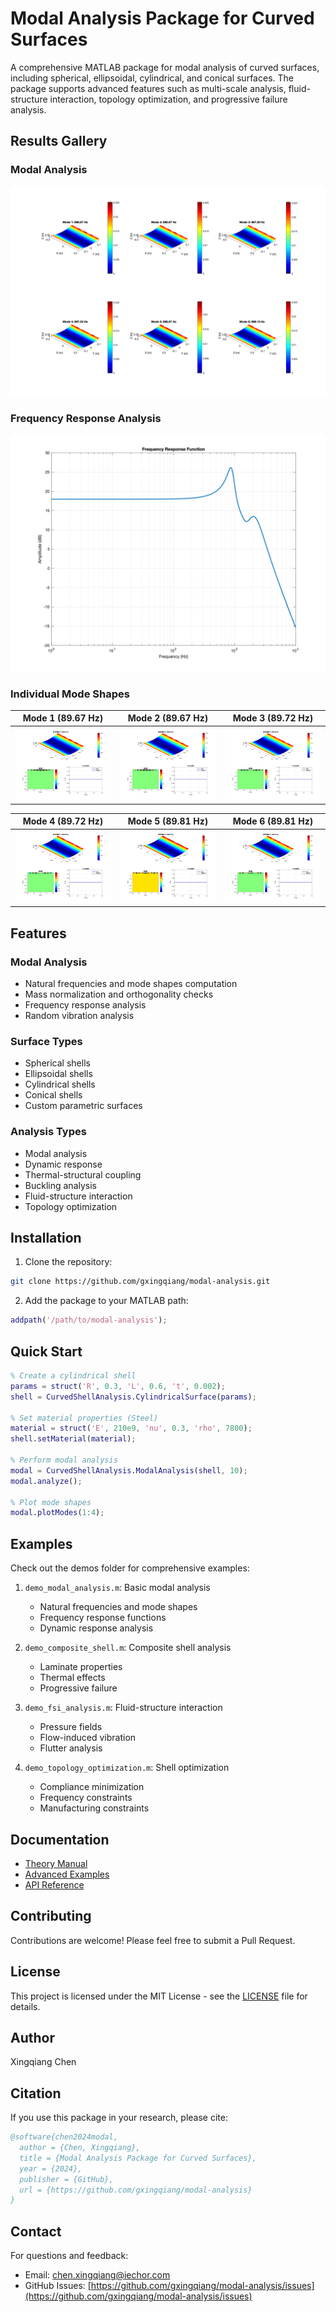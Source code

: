 # Modal Analysis Package for Curved Surfaces

A comprehensive MATLAB package for modal analysis of curved surfaces, including spherical, ellipsoidal, cylindrical, and conical surfaces. The package supports advanced features such as multi-scale analysis, fluid-structure interaction, topology optimization, and progressive failure analysis.

## Results Gallery

### Modal Analysis
![Modal Analysis](docs/images/modal_analysis.png)

### Frequency Response Analysis
![Frequency Response](docs/images/frequency_response.png)

### Individual Mode Shapes
| Mode 1 (89.67 Hz) | Mode 2 (89.67 Hz) | Mode 3 (89.72 Hz) |
|-------------------|-------------------|-------------------|
| ![Mode 1](docs/images/mode_1_89667_hz.png) | ![Mode 2](docs/images/mode_2_89667_hz.png) | ![Mode 3](docs/images/mode_3_89720_hz.png) |

| Mode 4 (89.72 Hz) | Mode 5 (89.81 Hz) | Mode 6 (89.81 Hz) |
|-------------------|-------------------|-------------------|
| ![Mode 4](docs/images/mode_4_89723_hz.png) | ![Mode 5](docs/images/mode_5_89807_hz.png) | ![Mode 6](docs/images/mode_6_89813_hz.png) |

## Features

### Modal Analysis
- Natural frequencies and mode shapes computation
- Mass normalization and orthogonality checks
- Frequency response analysis
- Random vibration analysis

### Surface Types
- Spherical shells
- Ellipsoidal shells
- Cylindrical shells
- Conical shells
- Custom parametric surfaces

### Analysis Types
- Modal analysis
- Dynamic response
- Thermal-structural coupling
- Buckling analysis
- Fluid-structure interaction
- Topology optimization

## Installation

1. Clone the repository:
```bash
git clone https://github.com/gxingqiang/modal-analysis.git
```

2. Add the package to your MATLAB path:
```matlab
addpath('/path/to/modal-analysis');
```

## Quick Start

```matlab
% Create a cylindrical shell
params = struct('R', 0.3, 'L', 0.6, 't', 0.002);
shell = CurvedShellAnalysis.CylindricalSurface(params);

% Set material properties (Steel)
material = struct('E', 210e9, 'nu', 0.3, 'rho', 7800);
shell.setMaterial(material);

% Perform modal analysis
modal = CurvedShellAnalysis.ModalAnalysis(shell, 10);
modal.analyze();

% Plot mode shapes
modal.plotModes(1:4);
```

## Examples

Check out the demos folder for comprehensive examples:

1. `demo_modal_analysis.m`: Basic modal analysis
   - Natural frequencies and mode shapes
   - Frequency response functions
   - Dynamic response analysis

2. `demo_composite_shell.m`: Composite shell analysis
   - Laminate properties
   - Thermal effects
   - Progressive failure

3. `demo_fsi_analysis.m`: Fluid-structure interaction
   - Pressure fields
   - Flow-induced vibration
   - Flutter analysis

4. `demo_topology_optimization.m`: Shell optimization
   - Compliance minimization
   - Frequency constraints
   - Manufacturing constraints

## Documentation

- [Theory Manual](docs/theory_manual.md)
- [Advanced Examples](docs/advanced_examples.md)
- [API Reference](docs/api_reference.md)

## Contributing

Contributions are welcome! Please feel free to submit a Pull Request.

## License

This project is licensed under the MIT License - see the [LICENSE](LICENSE) file for details.

## Author

Xingqiang Chen

## Citation

If you use this package in your research, please cite:

```bibtex
@software{chen2024modal,
  author = {Chen, Xingqiang},
  title = {Modal Analysis Package for Curved Surfaces},
  year = {2024},
  publisher = {GitHub},
  url = {https://github.com/gxingqiang/modal-analysis}
}
```

## Contact

For questions and feedback:
- Email: chen.xingqiang@iechor.com
- GitHub Issues: [https://github.com/gxingqiang/modal-analysis/issues](https://github.com/gxingqiang/modal-analysis/issues)
